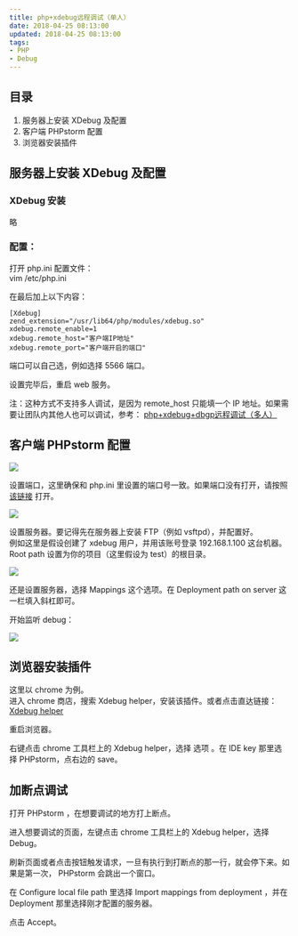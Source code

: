 ```yaml
---
title: php+xdebug远程调试（单人）
date: 2018-04-25 08:13:00
updated: 2018-04-25 08:13:00
tags: 
- PHP 
- Debug
---
```


## 目录

1. 服务器上安装 XDebug 及配置
1. 客户端 PHPstorm 配置
1. 浏览器安装插件

## 服务器上安装 XDebug 及配置

### XDebug 安装

略

### 配置：

打开 php.ini 配置文件：  
vim /etc/php.ini

在最后加上以下内容：

```
[Xdebug]
zend_extension="/usr/lib64/php/modules/xdebug.so"
xdebug.remote_enable=1
xdebug.remote_host="客户端IP地址"
xdebug.remote_port="客户端开启的端口"
```

端口可以自己选，例如选择 5566 端口。

设置完毕后，重启 web 服务。

注：这种方式不支持多人调试，是因为 remote_host 只能填一个 IP 地址。如果需要让团队内其他人也可以调试，参考： [php+xdebug+dbgp远程调试（多人）](http://www.cnblogs.com/schaepher/p/8939616.html)

## 客户端 PHPstorm 配置

![](https://images2018.cnblogs.com/blog/809218/201804/809218-20180425081105882-658573090.png)


设置端口，这里确保和 php.ini 里设置的端口号一致。如果端口没有打开，请按照 [该链接](http://www.xitongcheng.com/jiaocheng/win10_article_12908.html) 打开。

![](https://images2018.cnblogs.com/blog/809218/201804/809218-20180425081122438-206052258.png)

设置服务器。要记得先在服务器上安装 FTP（例如 vsftpd），并配置好。  
例如这里是假设创建了 xdebug 用户，并用该账号登录 192.168.1.100 这台机器。  
Root path 设置为你的项目（这里假设为 test）的根目录。  

![](https://images2018.cnblogs.com/blog/809218/201804/809218-20180425081130732-1304857235.png)

还是设置服务器，选择 Mappings 这个选项。在 Deployment path on server 这一栏填入斜杠即可。

开始监听 debug：  

![](https://images2018.cnblogs.com/blog/809218/201804/809218-20180425081139847-992432790.png)

## 浏览器安装插件

这里以 chrome 为例。  
进入 chrome 商店，搜索 Xdebug helper，安装该插件。或者点击直达链接：[Xdebug helper](https://chrome.google.com/webstore/detail/xdebug-helper/eadndfjplgieldjbigjakmdgkmoaaaoc)  

重启浏览器。  

右键点击 chrome 工具栏上的 Xdebug helper，选择 选项 。在 IDE key 那里选择 PHPstorm，点右边的 save。

## 加断点调试  

打开 PHPstorm ，在想要调试的地方打上断点。

进入想要调试的页面，左键点击 chrome 工具栏上的 Xdebug helper，选择 Debug。

刷新页面或者点击按钮触发请求，一旦有执行到打断点的那一行，就会停下来。如果是第一次， PHPstorm 会跳出一个窗口。

在 Configure local file path 里选择 Import mappings from deployment ，并在 Deployment 那里选择刚才配置的服务器。

点击 Accept。